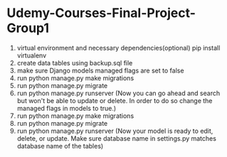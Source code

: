 # Udemy-Courses-Final-Project-Group1
1) virtual environment and necessary dependencies(optional)
   pip install virtualenv
3) create data tables using backup.sql file
4) make sure Django models managed flags are set to false
5) run python manage.py make migrations
6) run python manage.py migrate
7) run python manage.py runserver
(Now you can go ahead and search but won't be able to update or delete. In order to do so change the managed flags in models to true.)
8) run python manage.py make migrations
9) run python manage.py migrate
10) run python manage.py runserver
(Now your model is ready to edit, delete, or update.
Make sure database name in settings.py matches database name of the tables)
